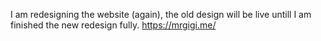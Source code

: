 I am redesigning the website (again), the old design will be live untill I am finished the new redesign fully. https://mrgigi.me/
